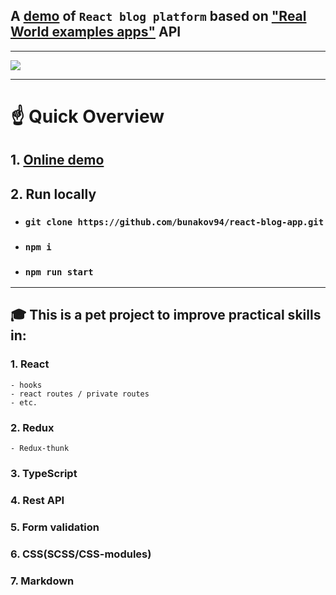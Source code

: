 ## A [demo](https://react-blog-app-five.vercel.app/) of `React blog platform` based on ["Real World examples apps"](https://github.com/gothinkster/realworld) API

---

![](src/assets/images/preview.gif)

---
# ☝ Quick Overview
## 1. [Online demo](https://react-blog-app-five.vercel.app/)
## 2. Run locally
   - ### `git clone https://github.com/bunakov94/react-blog-app.git`
   - ### `npm i`
   - ### `npm run start`
---
## 🎓 This is a pet project to improve practical skills in:
### 1. React
    - hooks
    - react routes / private routes
    - etc.
### 2. Redux
    - Redux-thunk
### 3. TypeScript
### 4. Rest API
### 5. Form validation
### 6. CSS(SCSS/CSS-modules)
### 7. Markdown
